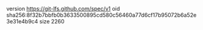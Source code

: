 version https://git-lfs.github.com/spec/v1
oid sha256:8f32b7bbfb0b3633500895cd580c56460a77d6cf17b95072b6a52e3e31e4b9c4
size 2260
